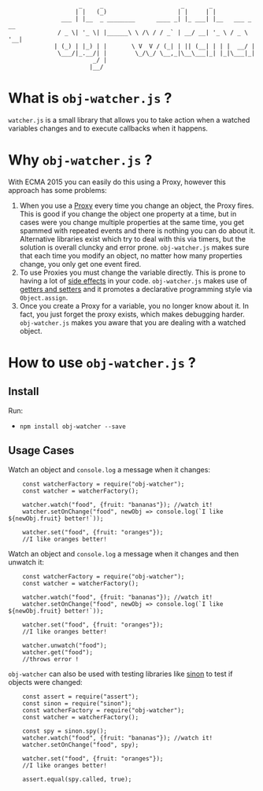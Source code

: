                         _     _                      _       _               
                       | |   (_)                    | |     | |              
                   ___ | |__  _ ________      ____ _| |_ ___| |__   ___ _ __ 
                  / _ \| '_ \| |______\ \ /\ / / _` | __/ __| '_ \ / _ \ '__|
                 | (_) | |_) | |       \ V  V / (_| | || (__| | | |  __/ |   
                  \___/|_.__/| |        \_/\_/ \__,_|\__\___|_| |_|\___|_|   
                            _/ |                                             
                           |__/                                              
                


# What is `obj-watcher.js` ?

`watcher.js` is a small library that allows you to take action when a watched 
variables changes and to execute callbacks when it happens.

# Why `obj-watcher.js` ?

With ECMA 2015 you can easily do this using a Proxy, however this approach has 
some problems:

1. When you use a [Proxy](https://developer.mozilla.org/en/docs/Web/JavaScript/Reference/Global_Objects/Proxy)
every time you change an object, the Proxy fires. This is good if you change the object one  property
at a time, but in cases were you change multiple properties at the same time, you get
spammed with repeated events and there is nothing you can do about it. Alternative
libraries exist which try to deal with this via timers, but the solution is overall 
cluncky and error prone. `obj-watcher.js` makes sure that each time you modify an object, 
no matter how many properties change, you only get one event fired.
2. To use Proxies you must change the variable directly. This is prone to having 
a lot of [side effects](https://github.com/ryanmcdermott/clean-code-javascript#functions) 
in your code. `obj-watcher.js` makes use of [getters and setters](https://github.com/ryanmcdermott/clean-code-javascript#objects-and-data-structures)
and it promotes a declarative programming style via `Object.assign`. 
3. Once you create a Proxy for a variable, you no longer know about it. In fact, 
you just forget the proxy exists, which makes debugging harder. `obj-watcher.js`
makes you aware that you are dealing with a watched object.

# How to use `obj-watcher.js` ?

## Install 

Run:

 - `npm install obj-watcher --save`

## Usage Cases

Watch an object and `console.log` a message when it changes:

        const watcherFactory = require("obj-watcher");
        const watcher = watcherFactory();
        
        watcher.watch("food", {fruit: "bananas"}); //watch it!
        watcher.setOnChange("food", newObj => console.log(`I like ${newObj.fruit} better!`));
        
        watcher.set("food", {fruit: "oranges"});
        //I like oranges better!
        

Watch an object and `console.log` a message when it changes and then unwatch it:

        const watcherFactory = require("obj-watcher");
        const watcher = watcherFactory();
        
        watcher.watch("food", {fruit: "bananas"}); //watch it!
        watcher.setOnChange("food", newObj => console.log(`I like ${newObj.fruit} better!`));
        
        watcher.set("food", {fruit: "oranges"});
        //I like oranges better!
        
        watcher.unwatch("food");
        watcher.get("food");
        //throws error !
        
`obj-watcher` can also be used with testing libraries like [sinon](http://sinonjs.org/)
to test if objects were changed:
        
        const assert = require("assert");
        const sinon = require("sinon");
        const watcherFactory = require("obj-watcher");
        const watcher = watcherFactory();
        
        const spy = sinon.spy();
        watcher.watch("food", {fruit: "bananas"}); //watch it!
        watcher.setOnChange("food", spy);
        
        watcher.set("food", {fruit: "oranges"});
        //I like oranges better!
        
        assert.equal(spy.called, true);
        